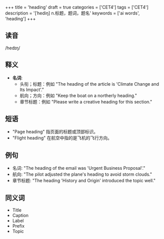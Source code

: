 +++
title = 'heading'
draft = true
categories = ['CET4']
tags = ['CET4']
description = '[ˈhediŋ] n.标题，题词，题名'
keywords = ['ai words', 'heading']
+++

## 读音
/hedɪŋ/

## 释义
- **名词**: 
   - 头衔；标题：例如 "The heading of the article is 'Climate Change and Its Impact'."
   - 航向；方向：例如 "Keep the boat on a northerly heading."
   - 章节标题：例如 "Please write a creative heading for this section."

## 短语
- "Page heading" 指页面的标题或顶部标识。
- "Flight heading" 在航空中指的是飞机的飞行方向。

## 例句
- 名词: "The heading of the email was 'Urgent Business Proposal'."
- 航向: "The pilot adjusted the plane's heading to avoid storm clouds."
- 章节标题: "The heading 'History and Origin' introduced the topic well."

## 同义词
- Title
- Caption
- Label
- Prefix
- Topic
